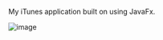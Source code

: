 My iTunes application built on using JavaFx.


![image](https://github.com/Shivam-Mishra1417/iTunes-JavaFX/assets/100092728/4b4052e9-a1fb-4b1f-bd07-b2359fa2ef9e)

